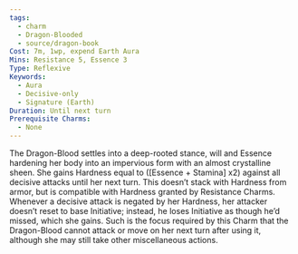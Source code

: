 ```yaml
---
tags:
  - charm
  - Dragon-Blooded
  - source/dragon-book
Cost: 7m, 1wp, expend Earth Aura
Mins: Resistance 5, Essence 3
Type: Reflexive
Keywords:
  - Aura
  - Decisive-only
  - Signature (Earth)
Duration: Until next turn
Prerequisite Charms:
  - None
---
```

The Dragon-Blood settles into a deep-rooted stance, will and Essence hardening her body into an impervious form with an almost crystalline sheen. She gains Hardness equal to ([Essence + Stamina] x2) against all decisive attacks until her next turn. This doesn’t stack with Hardness from armor, but is compatible with Hardness granted by Resistance Charms. Whenever a decisive attack is negated by her Hardness, her attacker doesn’t reset to base Initiative; instead, he loses Initiative as though he’d missed, which she gains. Such is the focus required by this Charm that the Dragon-Blood cannot attack or move on her next turn after using it, although she may still take other miscellaneous actions.